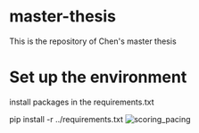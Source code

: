 # master-thesis
This is the repository of Chen's master thesis

# Set up the environment
install packages in the requirements.txt

pip install -r ../requirements.txt
![scoring_pacing](https://user-images.githubusercontent.com/56640848/133944410-057b097e-50e9-4c0c-9ddc-d1eeb4195695.png)


